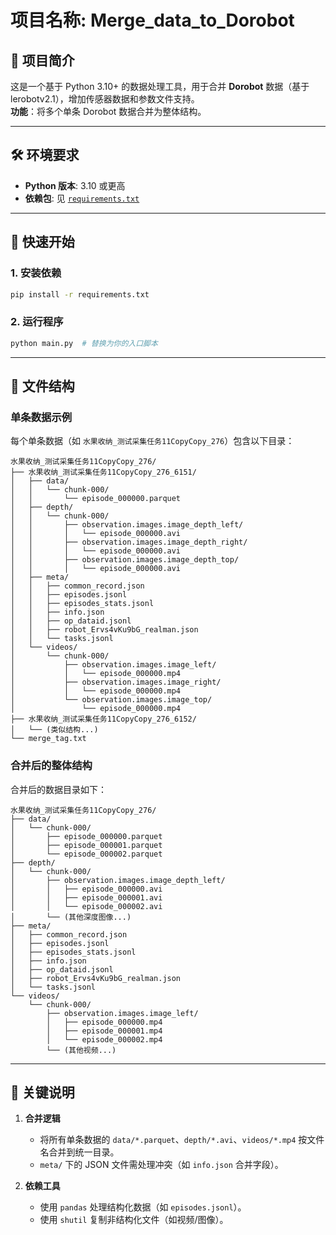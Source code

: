 # 项目名称: Merge_data_to_Dorobot

## 📌 项目简介
这是一个基于 Python 3.10+ 的数据处理工具，用于合并 **Dorobot** 数据（基于 lerobotv2.1），增加传感器数据和参数文件支持。  
**功能**：将多个单条 Dorobot 数据合并为整体结构。

---

## 🛠️ 环境要求
- **Python 版本**: 3.10 或更高  
- **依赖包**: 见 [`requirements.txt`](requirements.txt)

---

## 🚀 快速开始
### 1. 安装依赖
```bash
pip install -r requirements.txt
```

### 2. 运行程序
```bash
python main.py  # 替换为你的入口脚本
```

---

## 📂 文件结构

### 单条数据示例
每个单条数据（如 `水果收纳_测试采集任务11CopyCopy_276`）包含以下目录：
```
水果收纳_测试采集任务11CopyCopy_276/
├── 水果收纳_测试采集任务11CopyCopy_276_6151/
│   ├── data/
│   │   └── chunk-000/
│   │       └── episode_000000.parquet
│   ├── depth/
│   │   └── chunk-000/
│   │       ├── observation.images.image_depth_left/
│   │       │   └── episode_000000.avi
│   │       ├── observation.images.image_depth_right/
│   │       │   └── episode_000000.avi
│   │       ├── observation.images.image_depth_top/
│   │       │   └── episode_000000.avi
│   ├── meta/
│   │   ├── common_record.json
│   │   ├── episodes.jsonl
│   │   ├── episodes_stats.jsonl
│   │   ├── info.json
│   │   ├── op_dataid.jsonl
│   │   ├── robot_Ervs4vKu9bG_realman.json
│   │   └── tasks.jsonl
│   └── videos/
│       └── chunk-000/
│           ├── observation.images.image_left/
│           │   └── episode_000000.mp4
│           ├── observation.images.image_right/
│           │   └── episode_000000.mp4
│           └── observation.images.image_top/
│               └── episode_000000.mp4
├── 水果收纳_测试采集任务11CopyCopy_276_6152/
│   └── (类似结构...)
└── merge_tag.txt
```

### 合并后的整体结构
合并后的数据目录如下：
```
水果收纳_测试采集任务11CopyCopy_276/
├── data/
│   └── chunk-000/
│       ├── episode_000000.parquet
│       ├── episode_000001.parquet
│       └── episode_000002.parquet
├── depth/
│   └── chunk-000/
│       ├── observation.images.image_depth_left/
│       │   ├── episode_000000.avi
│       │   ├── episode_000001.avi
│       │   └── episode_000002.avi
│       └── (其他深度图像...)
├── meta/
│   ├── common_record.json
│   ├── episodes.jsonl
│   ├── episodes_stats.jsonl
│   ├── info.json
│   ├── op_dataid.jsonl
│   ├── robot_Ervs4vKu9bG_realman.json
│   └── tasks.jsonl
└── videos/
    └── chunk-000/
        ├── observation.images.image_left/
        │   ├── episode_000000.mp4
        │   ├── episode_000001.mp4
        │   └── episode_000002.mp4
        └── (其他视频...)
```

---

## 📝 关键说明
1. **合并逻辑**  
   - 将所有单条数据的 `data/*.parquet`、`depth/*.avi`、`videos/*.mp4` 按文件名合并到统一目录。
   - `meta/` 下的 JSON 文件需处理冲突（如 `info.json` 合并字段）。

2. **依赖工具**  
   - 使用 `pandas` 处理结构化数据（如 `episodes.jsonl`）。
   - 使用 `shutil` 复制非结构化文件（如视频/图像）。
